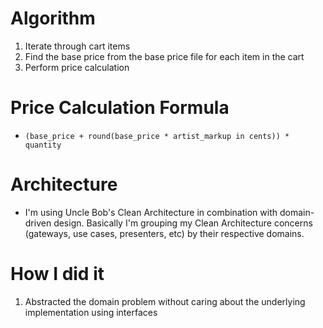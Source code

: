# Algorithm
1. Iterate through cart items
1. Find the base price from the base price file for each item in the cart
1. Perform price calculation

# Price Calculation Formula
- `(base_price + round(base_price * artist_markup in cents)) * quantity`

# Architecture
- I'm using Uncle Bob's Clean Architecture in combination with domain-driven design. Basically I'm grouping my Clean
Architecture concerns (gateways, use cases, presenters, etc) by their respective domains.

# How I did it
1. Abstracted the domain problem without caring about the underlying implementation using interfaces
